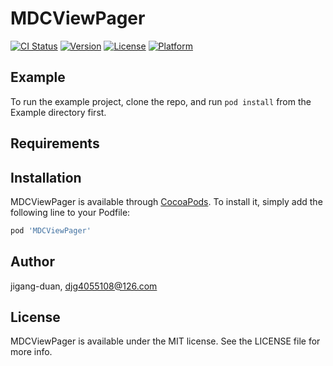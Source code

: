 # MDCViewPager

[![CI Status](http://img.shields.io/travis/jigang-duan/MDCViewPager.svg?style=flat)](https://travis-ci.org/jigang-duan/MDCViewPager)
[![Version](https://img.shields.io/cocoapods/v/MDCViewPager.svg?style=flat)](http://cocoapods.org/pods/MDCViewPager)
[![License](https://img.shields.io/cocoapods/l/MDCViewPager.svg?style=flat)](http://cocoapods.org/pods/MDCViewPager)
[![Platform](https://img.shields.io/cocoapods/p/MDCViewPager.svg?style=flat)](http://cocoapods.org/pods/MDCViewPager)

## Example

To run the example project, clone the repo, and run `pod install` from the Example directory first.

## Requirements

## Installation

MDCViewPager is available through [CocoaPods](http://cocoapods.org). To install
it, simply add the following line to your Podfile:

```ruby
pod 'MDCViewPager'
```

## Author

jigang-duan, djg4055108@126.com

## License

MDCViewPager is available under the MIT license. See the LICENSE file for more info.

